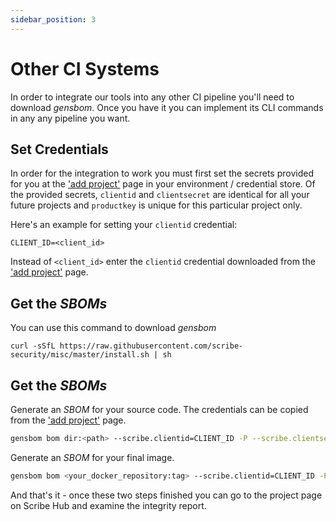 ```yaml
---
sidebar_position: 3
---
```


# Other CI Systems

In order to integrate our tools into any other CI pipeline you'll need to download *gensbom*. Once you have it you can implement its CLI commands in any any pipeline you want.

## Set Credentials
In order for the integration to work you must first set the secrets provided for you at the <a href='https://beta.hub.scribesecurity.com'>'add project'</a> page in your environment / credential store. Of the provided secrets, `clientid` and `clientsecret` are identical for all your future projects and `productkey` is unique for this particular project only.

Here's an example for setting your `clientid` credential:
```
CLIENT_ID=<client_id>
```
Instead of `<client_id>` enter the `clientid` credential downloaded from the <a href='https://beta.hub.scribesecurity.com'>'add project'</a> page.

## Get the *SBOMs* 

You can use this command to download *gensbom*

```
curl -sSfL https://raw.githubusercontent.com/scribe-security/misc/master/install.sh | sh
```

## Get the *SBOMs* 

Generate an *SBOM* for your source code. The credentials can be copied from the <a href='https://beta.hub.scribesecurity.com'>'add project'</a> page.


```bash
gensbom bom dir:<path> --scribe.clientid=CLIENT_ID -P --scribe.clientsecret=CLIENT_SECRET --scribe.productkey=PRODUCT_KEY -E -f -v
```

Generate an *SBOM* for your final image.

```bash
gensbom bom <your_docker_repository:tag> --scribe.clientid=CLIENT_ID -P --scribe.clientsecret=CLIENT_SECRET --scribe.productkey=PRODUCT_KEY -E -f -v
```

And that's it - once these two steps finished you can go to the project page on Scribe Hub and examine the integrity report.